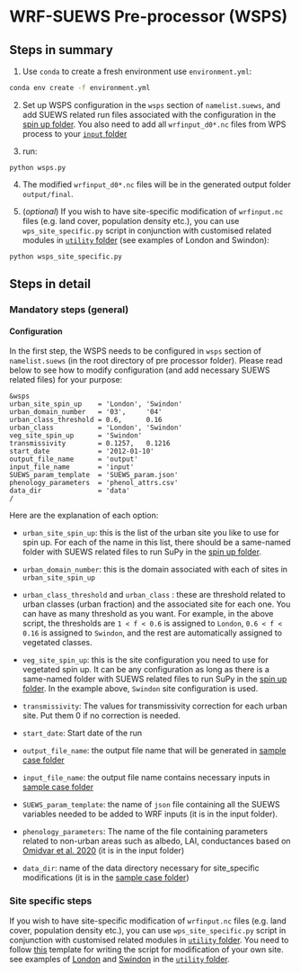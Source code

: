 # WRF-SUEWS Pre-processor (WSPS)

## Steps in summary

1. Use `conda` to create a fresh environment use `environment.yml`:

```bash
conda env create -f environment.yml
```

2. Set up WSPS configuration in the `wsps` section of `namelist.suews`, and add SUEWS related run files associated with the configuration in the [spin up folder](./sample-case/input/spin_ups). You also need to add all `wrfinput_d0*.nc` files from WPS process to your [`input` folder](./sample-case/input)

3.  run:
```shell
python wsps.py
```
4. The modified `wrfinput_d0*.nc` files will be in the generated output folder `output/final`. 

5. (*optional*) If you wish to have site-specific modification of `wrfinput.nc` files (e.g. land cover, population density etc.), you can use `wps_site_specific.py` script in conjunction with customised related modules in [`utility` folder](./utility/site_specific) (see examples of London and Swindon):
```shell
python wsps_site_specific.py
```

## Steps in detail
### Mandatory steps (general)

#### Configuration
In the first step, the WSPS needs to be configured in  `wsps` section of `namelist.suews` (in the root directory of pre processor folder). Please read below to see how to modify configuration (and add necessary SUEWS related files) for your purpose:

```
&wsps
urban_site_spin_up    = 'London', 'Swindon'
urban_domain_number   = '03',     '04'
urban_class_threshold = 0.6,      0.16
urban_class           = 'London', 'Swindon'
veg_site_spin_up      = 'Swindon'
transmissivity        = 0.1257,   0.1216
start_date            = '2012-01-10'
output_file_name      = 'output'
input_file_name       = 'input'
SUEWS_param_template  = 'SUEWS_param.json'
phenology_parameters  = 'phenol_attrs.csv'
data_dir              = 'data'
/

```
Here are the explanation of each option:

- `urban_site_spin_up`: this is the list of the urban site you like to use for spin up. For each of the name in this list, there should be a same-named folder with SUEWS related files to run SuPy in the [spin up folder](./sample-case/input/spin_ups).

- `urban_domain_number`: this is the domain associated with each of sites in `urban_site_spin_up`

- `urban_class_threshold` and `urban_class` : these are threshold related to urban classes (urban fraction) and the associated site for each one. You can have as many threshold as you want. For example, in the above script, the thresholds are `1 < f < 0.6` is assigned to `London`, `0.6 < f < 0.16` is assigned to `Swindon`, and the rest are automatically assigned to vegetated classes.

- `veg_site_spin_up`: this is the site configuration you need to use for vegetated spin up. It can be any configuration as long as there is a same-named folder with SUEWS related files to run SuPy in the [spin up folder](./sample-case/input/spin_ups). In the example above, `Swindon` site configuration is used.


- `transmissivity`: The values for transmissivity correction for each urban site. Put them 0 if no correction is needed.

- `start_date`: Start date of the run

- `output_file_name`: the output file name that will be generated in [sample case folder](./sample-case)

- `input_file_name`: the output file name contains necessary inputs in [sample case folder](./sample-case)

- `SUEWS_param_template`: the name of `json` file containing all the SUEWS variables needed to be added to WRF inputs (it is in the input folder).

- `phenology_parameters`: The name of the file containing parameters related to non-urban areas such as albedo, LAI, conductances based on [Omidvar et al. 2020](https://gmd.copernicus.org/preprints/gmd-2020-148/) (it is in the input folder)

- `data_dir`: name of the data directory necessary for site_specific modifications (it is in the [sample case folder](./sample-case))

### Site specific steps

If you wish to have site-specific modification of `wrfinput.nc` files (e.g. land cover, population density etc.), you can use `wps_site_specific.py` script in conjunction with customised related modules in [`utility` folder](./utility).
You need to follow [this](./utility/site_specific/modify_template.py) template for writing the script for modification of your own site. see examples of [London](./utility/site_specific/modify_London.py) and [Swindon](./utility/site_specific/modify_Swindon.py) in the [`utility` folder](./utility/site_specific).
